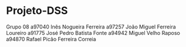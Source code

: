 # Projeto-DSS

Grupo 08
a97040 Inês Nogueira Ferreira
a97257 João Miguel Ferreira Loureiro
a91775 José Pedro Batista Fonte
a94942 Miguel Velho Raposo
a94870 Rafael Picão Ferreira Correia
